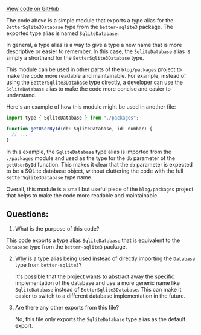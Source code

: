 [View code on GitHub](https://github.com/gaerongsalon/blog/sqlite/lib/SqliteDatabase.ts)

The code above is a simple module that exports a type alias for the `BetterSqlite3Database` type from the `better-sqlite3` package. The exported type alias is named `SqliteDatabase`. 

In general, a type alias is a way to give a type a new name that is more descriptive or easier to remember. In this case, the `SqliteDatabase` alias is simply a shorthand for the `BetterSqlite3Database` type. 

This module can be used in other parts of the `blog/packages` project to make the code more readable and maintainable. For example, instead of using the `BetterSqlite3Database` type directly, a developer can use the `SqliteDatabase` alias to make the code more concise and easier to understand. 

Here's an example of how this module might be used in another file:

```javascript
import type { SqliteDatabase } from "./packages";

function getUserById(db: SqliteDatabase, id: number) {
  // ...
}
```

In this example, the `SqliteDatabase` type alias is imported from the `./packages` module and used as the type for the `db` parameter of the `getUserById` function. This makes it clear that the `db` parameter is expected to be a SQLite database object, without cluttering the code with the full `BetterSqlite3Database` type name. 

Overall, this module is a small but useful piece of the `blog/packages` project that helps to make the code more readable and maintainable.
## Questions: 
 1. What is the purpose of this code?
   
   This code exports a type alias `SqliteDatabase` that is equivalent to the `Database` type from the `better-sqlite3` package.

2. Why is a type alias being used instead of directly importing the `Database` type from `better-sqlite3`?

   It's possible that the project wants to abstract away the specific implementation of the database and use a more generic name like `SqliteDatabase` instead of `BetterSqlite3Database`. This can make it easier to switch to a different database implementation in the future.

3. Are there any other exports from this file?

   No, this file only exports the `SqliteDatabase` type alias as the default export.